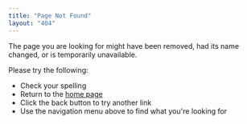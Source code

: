 ```yaml
---
title: "Page Not Found"
layout: "404"
---
```


The page you are looking for might have been removed, had its name changed, or is temporarily unavailable.

Please try the following:

* Check your spelling
* Return to the [home page](/)
* Click the back button to try another link
* Use the navigation menu above to find what you're looking for